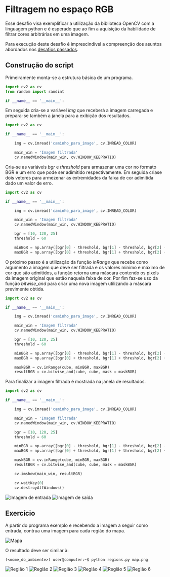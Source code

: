 # Filtragem no espaço RGB

Esse desafio visa exemplificar a utilização da biblioteca OpenCV com a linguagem python e é esperado que ao fim a aquisição da habilidade de filtrar cores arbitrárias em uma imagem.

Para execução deste desafio é imprescindível a compreenção dos asuntos abordados nos [desafios passados](https://github.com/Natalnet/GVC#desafios).

## Construção do script

Primeiramente monta-se a estrutura básica de um programa.

```python
import cv2 as cv
from random import randint

if __name__ == '__main__':

```

Em seguida cria-se a variável *img* que receberá a imagem carregada e prepara-se também a janela para a exibição dos resultados.

```python
import cv2 as cv

if __name__ == '__main__':

    img = cv.imread('caminho_para_image', cv.IMREAD_COLOR)

    main_win = 'Imagem filtrada'
    cv.namedWindow(main_win, cv.WINDOW_KEEPRATIO)
```

Cria-se as variáveis *bgr* e *threshold* para armazenar uma cor no formato BGR e um erro que pode ser adimitido respectivamente. Em seguida criase dois vetores para armezenar as extremidades da faixa de cor adimitida dado um valor de erro.

```python
import cv2 as cv

if __name__ == '__main__':

    img = cv.imread('caminho_para_image', cv.IMREAD_COLOR)

    main_win = 'Imagem filtrada'
    cv.namedWindow(main_win, cv.WINDOW_KEEPRATIO)

    bgr = [10, 120, 25]
    threshold = 60

    minBGR = np.array([bgr[0] - threshold, bgr[1] - threshold, bgr[2] - threshold])
    maxBGR = np.array([bgr[0] + threshold, bgr[1] + threshold, bgr[2] + threshold])
```

O próximo passo é a utilização da função *inRange* que recebe como argumento a imagem que deve ser filtrada e os valores minimo e máximo de cor que são admitidos, a função retorna uma máscara contendo os pixels da imagem original que estão naquela faixa de cor. Por fim faz-se uso da função *bitwise_and* para criar uma nova imagem utilizando a máscara previmente obtida.

```python
import cv2 as cv

if __name__ == '__main__':

    img = cv.imread('caminho_para_image', cv.IMREAD_COLOR)

    main_win = 'Imagem filtrada'
    cv.namedWindow(main_win, cv.WINDOW_KEEPRATIO)

    bgr = [10, 120, 25]
    threshold = 60

    minBGR = np.array([bgr[0] - threshold, bgr[1] - threshold, bgr[2] - threshold])
    maxBGR = np.array([bgr[0] + threshold, bgr[1] + threshold, bgr[2] + threshold])

    maskBGR = cv.inRange(cube, minBGR, maxBGR)
    resultBGR = cv.bitwise_and(cube, cube, mask = maskBGR)
```

Para finalizar a imagem filtrada é mostrada na janela de resultados.

```python
import cv2 as cv

if __name__ == '__main__':

    img = cv.imread('caminho_para_image', cv.IMREAD_COLOR)

    main_win = 'Imagem filtrada'
    cv.namedWindow(main_win, cv.WINDOW_KEEPRATIO)

    bgr = [10, 120, 25]
    threshold = 60

    minBGR = np.array([bgr[0] - threshold, bgr[1] - threshold, bgr[2] - threshold])
    maxBGR = np.array([bgr[0] + threshold, bgr[1] + threshold, bgr[2] + threshold])

    maskBGR = cv.inRange(cube, minBGR, maxBGR)
    resultBGR = cv.bitwise_and(cube, cube, mask = maskBGR)

    cv.imshow(main_win, resultBGR)

    cv.waitKey(0)
    cv.destroyAllWindows()
```

![Imagem de entrada](./imgs/desafio3_tutorial_in.png)
![Imagem de saída](./imgs/desafio3_tutorial_out.png)

## Exercício

A partir do programa exemplo e recebendo a imagem a seguir como entrada, 
contrua uma imagem para cada região do mapa.

![Mapa](./imgs/map.png)

O resultado deve ser similar à:

```console
(<nome_do_ambiente>) user@computer:~$ python regions.py map.png
```

![Região 1](./imgs/desafio3_exercicio_1.png)
![Região 2](./imgs/desafio3_exercicio_2.png)
![Região 3](./imgs/desafio3_exercicio_3.png)
![Região 4](./imgs/desafio3_exercicio_4.png)
![Região 5](./imgs/desafio3_exercicio_5.png)
![Região 6](./imgs/desafio3_exercicio_6.png)
